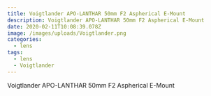 ```yaml
---
title: Voigtlander APO-LANTHAR 50mm F2 Aspherical E-Mount
description: Voigtlander APO-LANTHAR 50mm F2 Aspherical E-Mount
date: 2020-02-11T10:08:39.078Z
image: /images/uploads/Voigtlander.png
categories:
  - lens
tags:
  - lens
  - Voigtlander
---
```

Voigtlander APO-LANTHAR 50mm F2 Aspherical E-Mount

